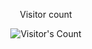 <div align="center"> 
  <p>Visitor count</p>
  <img src="https://profile-counter.glitch.me/rlapei/count.svg" alt="Visitor's Count" />  
</div>
